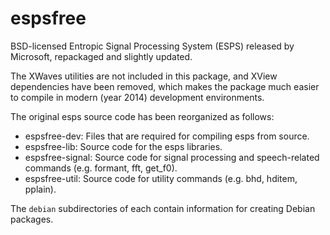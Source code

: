 espsfree
========

BSD-licensed Entropic Signal Processing System (ESPS) released by Microsoft, repackaged and slightly updated.

The XWaves utilities are not included in this package, and XView dependencies have been removed, which makes
the package much easier to compile in modern (year 2014) development environments.

The original esps source code has been reorganized as follows:

- espsfree-dev: Files that are required for compiling esps from source.
- espsfree-lib: Source code for the esps libraries.
- espsfree-signal: Source code for signal processing and speech-related commands (e.g. formant, fft, get_f0).
- espsfree-util: Source code for utility commands (e.g. bhd, hditem, pplain).

The `debian` subdirectories of each contain information for creating Debian
packages.

